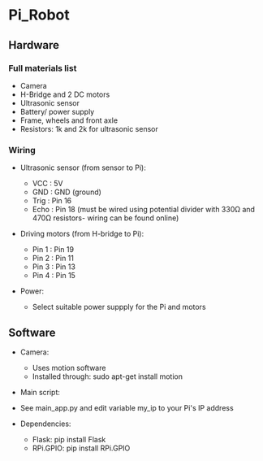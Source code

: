 # Pi_Robot

## Hardware 

### Full materials list 

* Camera
* H-Bridge and 2 DC motors 
* Ultrasonic sensor 
* Battery/ power supply 
* Frame, wheels and front axle  
* Resistors: 1k and 2k for ultrasonic sensor

### Wiring
* Ultrasonic sensor (from sensor to Pi):
  * VCC : 5V 
  * GND : GND (ground) 
  * Trig : Pin 16 
  * Echo : Pin 18  (must be wired using potential divider with 330Ω and 470Ω resistors- wiring can be found online)

* Driving motors (from H-bridge to Pi):
  * Pin 1 : Pin 19
  * Pin 2 : Pin 11
  * Pin 3 : Pin 13
  * Pin 4 : Pin 15

* Power:
  * Select suitable power suppply for the Pi and motors
 
## Software

* Camera:
  * Uses motion software
  * Installed through: sudo apt-get install motion
 
 * Main script:
  * See main_app.py and edit variable my_ip to your Pi's IP address
  * Dependencies:
    * Flask: pip install Flask
    * RPi.GPIO: pip install RPi.GPIO
